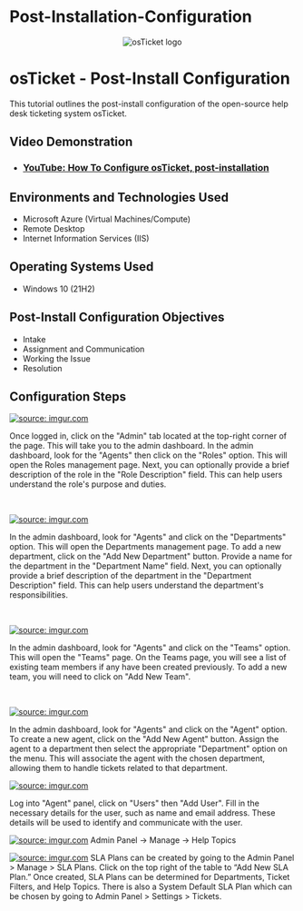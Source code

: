# Post-Installation-Configuration

<p align="center">
<img src="https://i.imgur.com/Clzj7Xs.png" alt="osTicket logo"/>
</p>

<h1>osTicket - Post-Install Configuration</h1>
This tutorial outlines the post-install configuration of the open-source help desk ticketing system osTicket.<br />


<h2>Video Demonstration</h2>

- ### [YouTube: How To Configure osTicket, post-installation](https://www.youtube.com)

<h2>Environments and Technologies Used</h2>

- Microsoft Azure (Virtual Machines/Compute)
- Remote Desktop
- Internet Information Services (IIS)

<h2>Operating Systems Used </h2>

- Windows 10</b> (21H2)

<h2>Post-Install Configuration Objectives</h2>

- Intake
- Assignment and Communication
- Working the Issue
- Resolution

<h2>Configuration Steps</h2>

<p>
</p><a href="https://imgur.com/Yarh9NQ"><img src="https://i.imgur.com/Yarh9NQ.png" title="source: imgur.com" /></a>
<p>
Once logged in, click on the "Admin" tab located at the top-right corner of the page. This will take you to the admin dashboard. In the admin dashboard, look for the "Agents" then click on the "Roles" option. This will open the Roles management page. Next, you can optionally provide a brief description of the role in the "Role Description" field. This can help users understand the role's purpose and duties.


</p>
<br />

<p>
</p><a href="https://imgur.com/c32xwqa"><img src="https://i.imgur.com/c32xwqa.png" title="source: imgur.com" /></a>
<p>
In the admin dashboard, look for "Agents" and click on the "Departments" option. This will open the Departments management page. To add a new department, click on the "Add New Department" button. Provide a name for the department in the "Department Name" field. Next, you can optionally provide a brief description of the department in the "Department Description" field. This can help users understand the department's responsibilities. 
</p>
<br />

<p>
</p><a href="https://imgur.com/nMP2WTf"><img src="https://i.imgur.com/nMP2WTf.png" title="source: imgur.com" /></a>
<p>
In the admin dashboard, look for "Agents" and click on the "Teams" option. This will open the "Teams" page. On the Teams page, you will see a list of existing team members if any have been created previously. To add a new team, you will need to click on "Add New Team".
</p>
<br />

<a href="https://imgur.com/mAllov8"><img src="https://i.imgur.com/mAllov8.png" title="source: imgur.com" /></a>

In the admin dashboard, look for "Agents" and click on the "Agent" option. To create a new agent, click on the "Add New Agent" button. Assign the agent to a department then select the appropriate "Department" option on the menu. This will associate the agent with the chosen department, allowing them to handle tickets related to that department.



<a href="https://imgur.com/ubBm5yc"><img src="https://i.imgur.com/ubBm5yc.png" title="source: imgur.com" /></a>


Log into "Agent" panel, click on "Users" then "Add User". Fill in the necessary details for the user, such as name and email address. These details will be used to identify and communicate with the user.
 

<a href="https://imgur.com/d0jg2UR"><img src="https://i.imgur.com/d0jg2UR.png" title="source: imgur.com" /></a>
Admin Panel -> Manage -> Help Topics



<a href="https://imgur.com/lMXk7xY"><img src="https://i.imgur.com/lMXk7xY.png" title="source: imgur.com" /></a>
SLA Plans can be created by going to the Admin Panel > Manage > SLA Plans. Click on the top right of the table to “Add New SLA Plan.” Once created, SLA Plans can be determined for Departments, Ticket Filters, and Help Topics. There is also a System Default SLA Plan which can be chosen by going to Admin Panel > Settings > Tickets.
